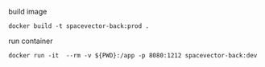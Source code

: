 
build image

```
docker build -t spacevector-back:prod . 
```

run container

```
docker run -it  --rm -v ${PWD}:/app -p 8080:1212 spacevector-back:dev
```
